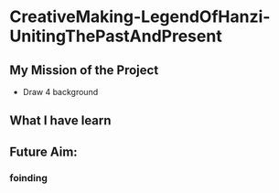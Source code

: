 # CreativeMaking-LegendOfHanzi-UnitingThePastAndPresent

## My Mission of the Project
- Draw 4 background

## What I have learn 

## Future Aim:
### foinding 
